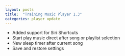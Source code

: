 ```yaml
---
layout: posts
title:  "Training Music Player 1.3"
categories: player update
---
```

- Added support for Siri Shortcuts
- Start play music direct after song or playlist selection
- New sleep timer after current song
- Save and restore settings